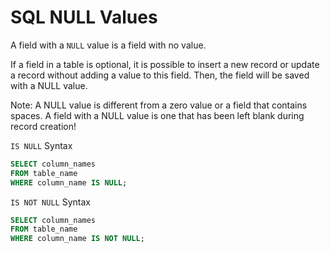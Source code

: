# SQL NULL Values

A field with a `NULL` value is a field with no value.

If a field in a table is optional, it is possible to insert a new record or update a record without adding a value to this field. Then, the field will be saved with a NULL value.

Note: A NULL value is different from a zero value or a field that contains spaces. A field with a NULL value is one that has been left blank during record creation!

`IS NULL` Syntax

```sql
SELECT column_names
FROM table_name
WHERE column_name IS NULL;
```

`IS NOT NULL` Syntax

```sql
SELECT column_names
FROM table_name
WHERE column_name IS NOT NULL;
```
